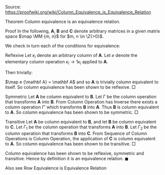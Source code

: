 # 

Source: https://proofwiki.org/wiki/Column_Equivalence_is_Equivalence_Relation



Theorem
Column equivalence is an equivalence relation.


Proof
In the following, $\mathbf A$, $\mathbf B$ and $\mathbf C$ denote arbitrary matrices in a given matrix space $\map \MM {m, n}$ for $m, n \in \Z{>0}$.

We check in turn each of the conditions for equivalence:


Reflexive
Let $\kappa_i$ denote an arbitrary column of $\mathbf A$.
Let $e$ denote the elementary column operation $\kappa_i \to 1 \kappa_i$ applied to $\mathbf A$.

Then trivially:

$\map e {\mathbf A} = \mathbf A$
and so $\mathbf A$ is trivially column equivalent to itself.
So column equivalence has been shown to be reflexive.
$\Box$


Symmetric
Let $\mathbf A$ be column equivalent to $\mathbf B$.
Let $\Gamma$ be the column operation that transforms $\mathbf A$ into $\mathbf B$.
From Column Operation has Inverse there exists a column operation $\Gamma'$ which transforms $\mathbf B$ into $\mathbf A$.
Thus $\mathbf B$ is column equivalent to $\mathbf A$.
So column equivalence has been shown to be symmetric.
$\Box$


Transitive
Let $\mathbf A$ be column equivalent to $\mathbf B$, and let $\mathbf B$ be column equivalent to $\mathbf C$.
Let $\Gamma_1$ be the column operation that transforms $\mathbf A$ into $\mathbf B$.
Let $\Gamma_2$ be the column operation that transforms $\mathbf B$ into $\mathbf C$.
From Sequence of Column Operations is Column Operation, the application of $\mathbf C$ is column equivalent to $\mathbf A$.
So column equivalence has been shown to be transitive.
$\Box$

Column equivalence has been shown to be reflexive, symmetric and transitive.
Hence by definition it is an equivalence relation.
$\blacksquare$


Also see
Row Equivalence is Equivalence Relation




